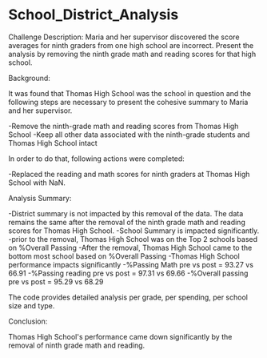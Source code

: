# School_District_Analysis


Challenge Description:  Maria and her supervisor discovered the score averages for ninth graders from one high school are incorrect.    Present the analysis by removing the ninth grade math and reading scores for that high school.

Background:

It was found that Thomas High School was the school in question and the following steps are necessary to present the cohesive summary to Maria and her supervisor.  

-Remove the ninth-grade math and reading scores from Thomas High School
-Keep all other data associated with the ninth-grade students and Thomas High School intact

In order to do that, following actions were completed:

-Replaced the reading and math scores for ninth graders at Thomas High School with NaN.

Analysis Summary: 

-District summary is not impacted by this removal of the data.  The data remains the same after the removal of the ninth grade math and reading scores for Thomas High School. 
-School Summary is impacted significantly.  
  -prior to the removal, Thomas High School was on the Top 2 schools based on %Overall Passing
  -After the removal, Thomas High School came to the bottom most school based on %Overall Passing
-Thomas High School performance impacts significantly
  -%Passing Math pre vs post = 93.27 vs 66.91
  -%Passing reading pre vs post = 97.31 vs 69.66
  -%Overall passing pre vs post = 95.29 vs 68.29

The code provides detailed analysis per grade, per spending, per school size and type. 

Conclusion: 

Thomas High School's performance came down significantly by the removal of ninth grade math and reading.  
